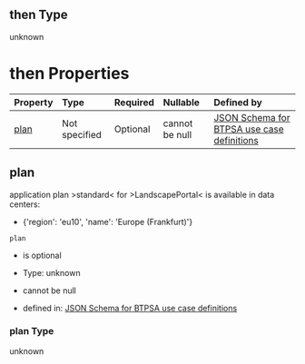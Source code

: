 ## then Type

unknown

# then Properties

| Property      | Type          | Required | Nullable       | Defined by                                                                                                                                                                                                                                      |
| :------------ | :------------ | :------- | :------------- | :---------------------------------------------------------------------------------------------------------------------------------------------------------------------------------------------------------------------------------------------- |
| [plan](#plan) | Not specified | Optional | cannot be null | [JSON Schema for BTPSA use case definitions](btpsa-usecase-properties-services-items-allof-2-then-allof-30-then-allof-0-then-properties-plan.md "undefined#/properties/services/items/allOf/2/then/allOf/30/then/allOf/0/then/properties/plan") |

## plan

application plan >standard< for >LandscapePortal< is available in data centers:

*   {'region': 'eu10', 'name': 'Europe (Frankfurt)'}

`plan`

*   is optional

*   Type: unknown

*   cannot be null

*   defined in: [JSON Schema for BTPSA use case definitions](btpsa-usecase-properties-services-items-allof-2-then-allof-30-then-allof-0-then-properties-plan.md "undefined#/properties/services/items/allOf/2/then/allOf/30/then/allOf/0/then/properties/plan")

### plan Type

unknown
